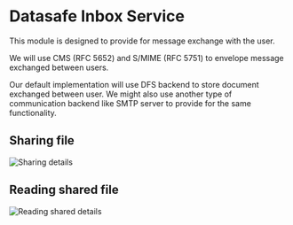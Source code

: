 # Datasafe Inbox Service

This module is designed to provide for message exchange with the user.

We will use CMS (RFC 5652) and S/MIME (RFC 5751) to envelope message exchanged between users.

Our default implementation will use DFS backend to store document exchanged between user. 
We might also use another type of communication backend like SMTP server to provide for the same functionality.

## Sharing file
![Sharing details](http://www.plantuml.com/plantuml/proxy?src=https://raw.githubusercontent.com/valb3r/datasafe/develop/docs/diagrams/high-level/inbox_write.puml&fmt=svg&vvv=1&sanitize=true)

## Reading shared file
![Reading shared details](http://www.plantuml.com/plantuml/proxy?src=https://raw.githubusercontent.com/valb3r/datasafe/develop/docs/diagrams/high-level/inbox_read.puml&fmt=svg&vvv=1&sanitize=true)